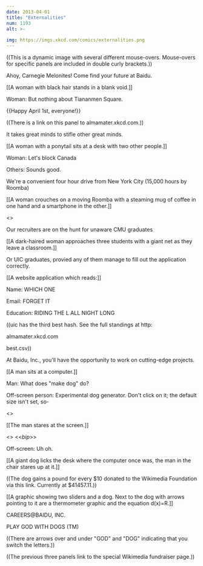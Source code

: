 ```yaml
---
date: 2013-04-01
title: "Externalities"
num: 1193
alt: >-
  
img: https://imgs.xkcd.com/comics/externalities.png
---
```

((This is a dynamic image with several different mouse-overs. Mouse-overs for specific panels are included in double curly brackets.))

Ahoy, Carnegie Melonites! Come find your future at Baidu.

[[A woman with black hair stands in a blank void.]]

Woman: But nothing about Tiananmen Square.

{{Happy April 1st, everyone!}}

((There is a link on this panel to almamater.xkcd.com.))

It takes great minds to stifle other great minds.

[[A woman with a ponytail sits at a desk with two other people.]]

Woman: Let's block Canada

Others: Sounds good.

We're a convenient four hour drive from New York City (15,000 hours by Roomba)

[[A woman crouches on a moving Roomba with a steaming mug of coffee in one hand and a smartphone in the other.]]

<<whirrrrrrr>>

Our recruiters are on the hunt for unaware CMU graduates

[[A dark-haired woman approaches three students with a giant net as they leave a classroom.]]

Or UIC graduates, provied any of them manage to fill out the application correctly.

[[A website application which reads:]]

Name: WHICH ONE

Email: FORGET IT

Education: RIDING THE L ALL NIGHT LONG

((uic has the third best hash. See the full standings at http:

almamater.xkcd.com

best.csv))

At Baidu, Inc., you'll have the opportunity to work on cutting-edge projects.

[[A man sits at a computer.]]

Man: What does "make dog" do?

Off-screen person: Experimental dog generator. Don't click on it; the default size isn't set, so-

<<click>>

[[The man stares at the screen.]]

<<KZZZT>> <<*bip*>>

Off-screen: Uh oh.

[[A giant dog licks the desk where the computer once was, the man in the chair stares up at it.]]

((The dog gains a pound for every $10 donated to the Wikimedia Foundation via this link. Currently at $41457.11.))

[[A graphic showing two sliders and a dog. Next to the dog with arrows pointing to it are a thermometer graphic and the equation d(x)=R.]]

CAREERS@BAIDU, INC.

PLAY GOD WITH DOGS (TM) 

((There are arrows over and under "GOD" and "DOG" indicating that you switch the letters.))

((The previous three panels link to the special Wikimedia fundraiser page.))

